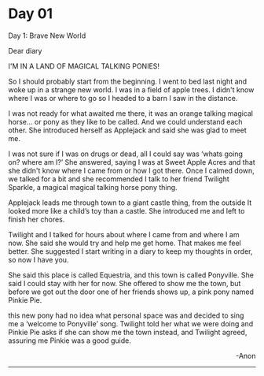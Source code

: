 # Day 01

Day 1: Brave New World

Dear diary

I'M IN A LAND OF MAGICAL TALKING PONIES!

So I should probably start from the beginning. I went to bed last night and woke up in a strange new world. I was in a field of apple trees. I didn't know where I was or where to go so I headed to a barn I saw in the distance.

I was not ready for what awaited me there, it was an orange talking magical horse... or pony as they like to be called. And we could understand each other. She introduced herself as Applejack and said she was glad to meet me.

I was not sure if I was on drugs or dead, all I could say was ‘whats going on? where am I?’ She answered, saying I was at Sweet Apple Acres and that she didn't know where I came from or how I got there. Once I calmed down, we talked for a bit and she recommended I talk to her friend Twilight Sparkle, a magical magical talking horse pony thing.

Applejack leads me through town to a giant castle thing, from the outside It looked more like a child’s toy than a castle. She introduced me and left to finish her chores.

Twilight and I talked for hours about where I came from and where I am now. She said she would try and help me get home. That makes me feel better. She suggested I start writing in a diary to keep my thoughts in order, so now I have you.

She said this place is called Equestria, and this town is called Ponyville. She said I could stay with her for now. She offered to show me the town, but before we got out the door one of her friends shows up, a pink pony named Pinkie Pie.

this new pony had no idea what personal space was and decided to sing me a ‘welcome to Ponyville’ song. Twilight told her what we were doing and Pinkie Pie asks if she can show me the town instead, and Twilight agreed, assuring me Pinkie was a good guide.

<p style="text-align: right">-Anon</p>

***

